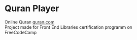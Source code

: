 # Quran Player
Online Quran [quran.com](https://quran.com)
<br>
Project made for Front End Libraries certification programm on FreeCodeCamp
